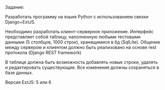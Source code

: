 Задание:

Разработать программу на языке Python с использованием связки Django+ExtJS.

Необходимо разработать клиент-серверное приложение. Интерфейс представляет собой таблицу, наполненную любыми тестовыми данными (5 столбцов, 1000 строк), хранящимися в бд (SqlLite). Общение между сервером и клиентом должно быть реализовано на основе rest протокола (Django REST framework)

В таблице должна быть возможность добавлять новые строки, удалять и редактировать существующие.  Все изменения должны сохраняться в базе данных.

Версия ExtJS: 5 или 6